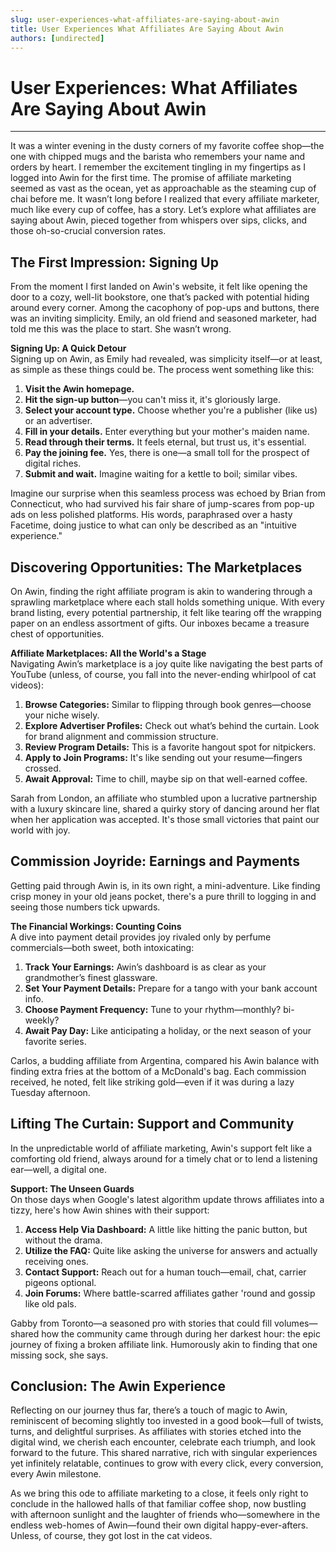```yaml
---
slug: user-experiences-what-affiliates-are-saying-about-awin
title: User Experiences What Affiliates Are Saying About Awin
authors: [undirected]
---
```



# User Experiences: What Affiliates Are Saying About Awin

---

It was a winter evening in the dusty corners of my favorite coffee shop—the one with chipped mugs and the barista who remembers your name and orders by heart. I remember the excitement tingling in my fingertips as I logged into Awin for the first time. The promise of affiliate marketing seemed as vast as the ocean, yet as approachable as the steaming cup of chai before me. It wasn’t long before I realized that every affiliate marketer, much like every cup of coffee, has a story. Let’s explore what affiliates are saying about Awin, pieced together from whispers over sips, clicks, and those oh-so-crucial conversion rates.

## The First Impression: Signing Up

From the moment I first landed on Awin's website, it felt like opening the door to a cozy, well-lit bookstore, one that’s packed with potential hiding around every corner. Among the cacophony of pop-ups and buttons, there was an inviting simplicity. Emily, an old friend and seasoned marketer, had told me this was the place to start. She wasn’t wrong.

**Signing Up: A Quick Detour**  
Signing up on Awin, as Emily had revealed, was simplicity itself—or at least, as simple as these things could be. The process went something like this:  
1. **Visit the Awin homepage.**  
2. **Hit the sign-up button**—you can't miss it, it's gloriously large.  
3. **Select your account type.** Choose whether you're a publisher (like us) or an advertiser.  
4. **Fill in your details.** Enter everything but your mother's maiden name.  
5. **Read through their terms.** It feels eternal, but trust us, it's essential.  
6. **Pay the joining fee.** Yes, there is one—a small toll for the prospect of digital riches.  
7. **Submit and wait.** Imagine waiting for a kettle to boil; similar vibes.  

Imagine our surprise when this seamless process was echoed by Brian from Connecticut, who had survived his fair share of jump-scares from pop-up ads on less polished platforms. His words, paraphrased over a hasty Facetime, doing justice to what can only be described as an "intuitive experience."

## Discovering Opportunities: The Marketplaces

On Awin, finding the right affiliate program is akin to wandering through a sprawling marketplace where each stall holds something unique. With every brand listing, every potential partnership, it felt like tearing off the wrapping paper on an endless assortment of gifts. Our inboxes became a treasure chest of opportunities.

**Affiliate Marketplaces: All the World's a Stage**  
Navigating Awin’s marketplace is a joy quite like navigating the best parts of YouTube (unless, of course, you fall into the never-ending whirlpool of cat videos):

1. **Browse Categories:** Similar to flipping through book genres—choose your niche wisely.
2. **Explore Advertiser Profiles:** Check out what’s behind the curtain. Look for brand alignment and commission structure.
3. **Review Program Details:** This is a favorite hangout spot for nitpickers.
4. **Apply to Join Programs:** It's like sending out your resume—fingers crossed.
5. **Await Approval:** Time to chill, maybe sip on that well-earned coffee.

Sarah from London, an affiliate who stumbled upon a lucrative partnership with a luxury skincare line, shared a quirky story of dancing around her flat when her application was accepted. It's those small victories that paint our world with joy.

## Commission Joyride: Earnings and Payments

Getting paid through Awin is, in its own right, a mini-adventure. Like finding crisp money in your old jeans pocket, there's a pure thrill to logging in and seeing those numbers tick upwards.

**The Financial Workings: Counting Coins**  
A dive into payment detail provides joy rivaled only by perfume commercials—both sweet, both intoxicating:

1. **Track Your Earnings:** Awin’s dashboard is as clear as your grandmother’s finest glassware.
2. **Set Your Payment Details:** Prepare for a tango with your bank account info.
3. **Choose Payment Frequency:** Tune to your rhythm—monthly? bi-weekly?
4. **Await Pay Day:** Like anticipating a holiday, or the next season of your favorite series.

Carlos, a budding affiliate from Argentina, compared his Awin balance with finding extra fries at the bottom of a McDonald's bag. Each commission received, he noted, felt like striking gold—even if it was during a lazy Tuesday afternoon.

## Lifting The Curtain: Support and Community

In the unpredictable world of affiliate marketing, Awin's support felt like a comforting old friend, always around for a timely chat or to lend a listening ear—well, a digital one.

**Support: The Unseen Guards**  
On those days when Google's latest algorithm update throws affiliates into a tizzy, here's how Awin shines with their support:

1. **Access Help Via Dashboard:** A little like hitting the panic button, but without the drama.
2. **Utilize the FAQ:** Quite like asking the universe for answers and actually receiving ones.
3. **Contact Support:** Reach out for a human touch—email, chat, carrier pigeons optional.
4. **Join Forums:** Where battle-scarred affiliates gather 'round and gossip like old pals.

Gabby from Toronto—a seasoned pro with stories that could fill volumes—shared how the community came through during her darkest hour: the epic journey of fixing a broken affiliate link. Humorously akin to finding that one missing sock, she says.

## Conclusion: The Awin Experience

Reflecting on our journey thus far, there’s a touch of magic to Awin, reminiscent of becoming slightly too invested in a good book—full of twists, turns, and delightful surprises. As affiliates with stories etched into the digital wind, we cherish each encounter, celebrate each triumph, and look forward to the future. This shared narrative, rich with singular experiences yet infinitely relatable, continues to grow with every click, every conversion, every Awin milestone.

As we bring this ode to affiliate marketing to a close, it feels only right to conclude in the hallowed halls of that familiar coffee shop, now bustling with afternoon sunlight and the laughter of friends who—somewhere in the endless web-homes of Awin—found their own digital happy-ever-afters. Unless, of course, they got lost in the cat videos.